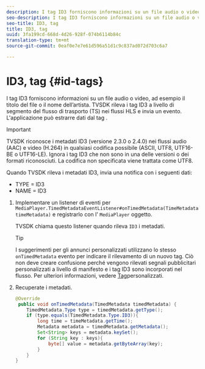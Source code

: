 ```yaml
---
description: I tag ID3 forniscono informazioni su un file audio o video, ad esempio il titolo del file o il nome dell’artista. TVSDK rileva i tag ID3 a livello di segmento del flusso di trasporto (TS) nei flussi HLS e invia un evento. L'applicazione può estrarre dati dal tag .
seo-description: I tag ID3 forniscono informazioni su un file audio o video, ad esempio il titolo del file o il nome dell’artista. TVSDK rileva i tag ID3 a livello di segmento del flusso di trasporto (TS) nei flussi HLS e invia un evento. L'applicazione può estrarre dati dal tag .
seo-title: ID3, tag
title: ID3, tag
uuid: 3fa199cd-668d-4d26-928f-074b6114b84c
translation-type: tm+mt
source-git-commit: 0eaf0e7e7e61d596a51d1c9c837ad072d703c6a7

---
```



# ID3, tag {#id-tags}

I tag ID3 forniscono informazioni su un file audio o video, ad esempio il titolo del file o il nome dell’artista. TVSDK rileva i tag ID3 a livello di segmento del flusso di trasporto (TS) nei flussi HLS e invia un evento. L&#39;applicazione può estrarre dati dal tag .

>[!IMPORTANT]
>
>TVSDK riconosce i metadati ID3 (versione 2.3.0 o 2.4.0) nei flussi audio (AAC) e video (H.264) in qualsiasi codifica possibile (ASCII, UTF8, UTF16-BE o UTF16-LE). Ignora i tag ID3 che non sono in una delle versioni o dei formati riconosciuti. La codifica non specificata viene trattata come UTF8.

Quando TVSDK rileva i metadati ID3, invia una notifica con i seguenti dati:

* TYPE = ID3
* NAME = ID3

1. Implementare un listener di eventi per `MediaPlayer.TimedMetadataEventListener#onTimedMetadata(TimeMetadata timeMetadata)` e registrarlo con l&#39; `MediaPlayer` oggetto.

   TVSDK chiama questo listener quando rileva `ID3` i metadati.

   >[!TIP]
   >
   >I suggerimenti per gli annunci personalizzati utilizzano lo stesso `onTimedMetadata` evento per indicare il rilevamento di un nuovo tag. Ciò non deve creare confusione perché vengono rilevati segnali pubblicitari personalizzati a livello di manifesto e i tag ID3 sono incorporati nel flusso. Per ulteriori informazioni, vedere [Tag](../../tvsdk-2.7-for-android/ad-insertion/custom-tags-configure/c-psdk-android-2.7-custom-tags-configure.md)personalizzati.


1. Recuperate i metadati.

   ```java
   @Override 
    public void onTimedMetadata(TimedMetadata timedMetadata) { 
       TimedMetadata.Type type = timedMetadata.getType(); 
       if (type.equals(TimedMetadata.Type.ID3)){ 
           long time = timeMetadata.getTime(); 
           Metadata metadata = timedMetadata.getMetadata(); 
           Set<String> keys = metadata.keySet(); 
           for (String key : keys){ 
               byte[] value = metadata.getByteArray(key); 
           } 
       } 
   }
   ```

